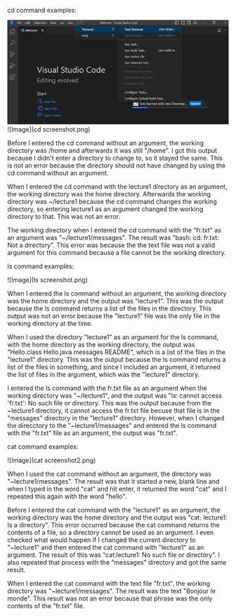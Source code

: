 cd command examples:

![Image](terminal.png)
![Image](cd screenshot.png)

Before I entered the cd command without an argument, the working directory was /home and afterwards it was still "/home".
I got this output because I didn't enter a directory to change to, so it stayed the same. 
This is not an error because the directory should not have changed by using the cd command without an argument.

When I entered the cd command with the lecture1 directory as an argument, the working directory was the home directory. Afterwards the working directory was ~/lecture1 because the cd command changes the working directory, so entering lecture1 as an argument changed the working directory to that. This was not an error.

The working directory when I entered the cd command with the "fr.txt" as an argument was "~/lecture1/messages". The result was "bash: cd: fr.txt: Not a directory". This error was because the the text file was not a valid argument for this command because a file cannot be the working directory.

ls command examples:

![Image](ls screenshot.png)

When I entered the ls command without an argument, the working directory was the home directory and the output was "lecture1". This was the output because the ls command returns a list of the files in the directory. This output was not an error because the "lecture1" file was the only file in the working directory at the time.

When I used the directory "lecture1" as an argument for the ls command, with the home directory as the working directory, the output was "Hello.class Hello.java messages README", which is a list of the files in the "lecture1" directory. This was the output because the ls command returns a list of the files in something, and since I included an argument, it returned the list of files in the argument, which was the "lecture1" directory.

I entered the ls command with the fr.txt file as an argument when the working directory was "~/lecture1", and the output was "ls: cannot access 'fr.txt': No such file or directory. This was the output because from the ~lecture1 directory, it cannot access the fr.txt file becuse that file is in the "messages" directory in the "lecture1" directory. However, when I changed the direcctory to the "~lecture1/messages" and entered the ls command with the "fr.txt" file as an argument, the output was "fr.txt". 

cat command examples:

![Image](cat screenshot2.png)


When I used the cat command without an argument, the directory was "~lecture1/messages". The result was that it started a new, blank line and when I typed in the word "cat" and hit enter, it returned the word "cat" and I repeated this again with the word "hello".

Before I entered the cat command with the "lecture1" as an argument, the working directory was the home directory and the output was "cat: lecture1: Is a directory". This error occurred because the cat command returns the contents of a file, so a directory cannot be used as an argument. I even checked what would happen if I changed the current directory to "~lecture1" and then entered the cat command with "lecture1" as an argument. The result of this was "cat:lecture1: No such file or directory". I also repeated that process with the "messages" directory and got the same result. 

When I entered the cat command with the text file "fr.txt", the working directory was "~lecture1/messages". The result was the text "Bonjour le monde". This result was not an error because that phrase was the only contents of the "fr.txt" file.


